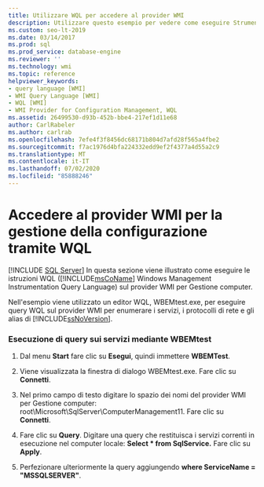 ```yaml
---
title: Utilizzare WQL per accedere al provider WMI
description: Utilizzare questo esempio per vedere come eseguire Strumentazione gestione Windows le istruzioni del linguaggio di query per il provider WMI per la gestione dei computer in SQL Server.
ms.custom: seo-lt-2019
ms.date: 03/14/2017
ms.prod: sql
ms.prod_service: database-engine
ms.reviewer: ''
ms.technology: wmi
ms.topic: reference
helpviewer_keywords:
- query language [WMI]
- WMI Query Language [WMI]
- WQL [WMI]
- WMI Provider for Configuration Management, WQL
ms.assetid: 26499530-d93b-452b-bbe4-217ef1d11e68
author: CarlRabeler
ms.author: carlrab
ms.openlocfilehash: 7efe4f3f8456dc68171b804d7afd28f565a4fbe2
ms.sourcegitcommit: f7ac1976d4bfa224332edd9ef2f4377a4d55a2c9
ms.translationtype: MT
ms.contentlocale: it-IT
ms.lasthandoff: 07/02/2020
ms.locfileid: "85888246"
---
```

# <a name="access-wmi-provider-for-configuration-management-using-wql"></a>Accedere al provider WMI per la gestione della configurazione tramite WQL
[!INCLUDE [SQL Server](../../includes/applies-to-version/sqlserver.md)]
  In questa sezione viene illustrato come eseguire le istruzioni WQL ([!INCLUDE[msCoName](../../includes/msconame-md.md)] Windows Management Instrumentation Query Language) sul provider WMI per Gestione computer.  
  
 Nell'esempio viene utilizzato un editor WQL, WBEMtest.exe, per eseguire query WQL sul provider WMI per enumerare i servizi, i protocolli di rete e gli alias di [!INCLUDE[ssNoVersion](../../includes/ssnoversion-md.md)].  
  
### <a name="querying-services-using-wbemtest"></a>Esecuzione di query sui servizi mediante WBEMtest  
  
1.  Dal menu **Start** fare clic su **Esegui**, quindi immettere **WBEMTest**.  
  
2.  Viene visualizzata la finestra di dialogo WBEMtest.exe. Fare clic su **Connetti**.  
  
3.  Nel primo campo di testo digitare lo spazio dei nomi del provider WMI per Gestione computer: root\Microsoft\SqlServer\ComputerManagement11. Fare clic su **Connetti**.  
  
4.  Fare clic su **Query**. Digitare una query che restituisca i servizi correnti in esecuzione nel computer locale: **Select \* from SqlService.** Fare clic su **Apply**.  
  
5.  Perfezionare ulteriormente la query aggiungendo **where ServiceName = "MSSQLSERVER"**.  
  
  
